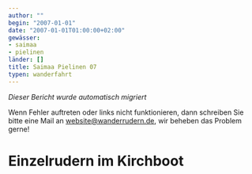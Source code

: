```yaml
---
author: ""
begin: "2007-01-01"
date: "2007-01-01T01:00:00+02:00"
gewässer:
- saimaa
- pielinen
länder: []
title: Saimaa Pielinen 07
typen: wanderfahrt
---
```



*Dieser Bericht wurde automatisch migriert*

Wenn Fehler auftreten oder links nicht funktionieren, dann schreiben Sie bitte eine Mail an website@wanderrudern.de, wir beheben das Problem gerne!



# Einzelrudern im Kirchboot


